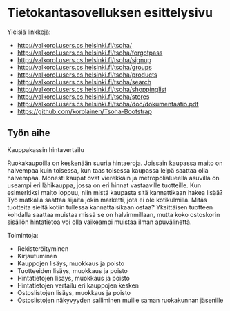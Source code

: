 # Tietokantasovelluksen esittelysivu

Yleisiä linkkejä:

* http://valkorol.users.cs.helsinki.fi/tsoha/
* http://valkorol.users.cs.helsinki.fi/tsoha/forgotpass
* http://valkorol.users.cs.helsinki.fi/tsoha/signup
* http://valkorol.users.cs.helsinki.fi/tsoha/groups
* http://valkorol.users.cs.helsinki.fi/tsoha/products
* http://valkorol.users.cs.helsinki.fi/tsoha/search
* http://valkorol.users.cs.helsinki.fi/tsoha/shoppinglist
* http://valkorol.users.cs.helsinki.fi/tsoha/stores
* http://valkorol.users.cs.helsinki.fi/tsoha/doc/dokumentaatio.pdf
* https://github.com/korolainen/Tsoha-Bootstrap

## Työn aihe

Kauppakassin hintavertailu

Ruokakaupoilla on keskenään suuria hintaeroja. Joissain kaupassa maito on halvempaa kuin toisessa, kun taas toisessa kaupassa leipä saattaa olla halvempaa. Monesti kaupat ovat vierekkäin ja metropolialueella asuvilla on useampi eri lähikauppa, jossa on eri hinnat vastaaville tuotteille. Kun esimerkiksi maito loppuu, niin mistä kaupasta sitä kannattikaan hakea lisää? Työ matkalla saattaa sijaita jokin marketti, jota ei ole kotikulmilla. Mitäs tuotteita sieltä kotiin tullessa kannattaisikaan ostaa? Yksittäisen tuotteen kohdalla saattaa muistaa missä se on halvimmillaan, mutta koko ostoskorin sisällön hintatietoa voi olla vaikeampi muistaa ilman apuvälinettä. 


Toimintoja:
* Rekisteröityminen
* Kirjautuminen
* Kauppojen lisäys, muokkaus ja poisto
* Tuotteeiden lisäys, muokkaus ja poisto
* Hintatietojen lisäys, muokkaus ja poisto
* Hintatietojen vertailu eri kauppojen kesken
* Ostoslistojen lisäys, muokkaus ja poisto
* Ostoslistojen näkyvyyden salliminen muille saman ruokakunnan jäsenille


